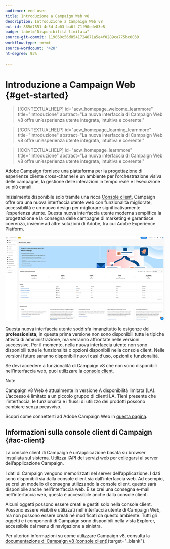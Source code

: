 ```yaml
---
audience: end-user
title: Introduzione a Campaign Web v8
description: Introduzione a Campaign Web v8
exl-id: 885d7851-4e5d-4b03-ba6f-71f90ede83e8
badge: label="Disponibilità limitata"
source-git-commit: 119060c56d8541724871a5e4f0289ca775bc0039
workflow-type: tm+mt
source-wordcount: '428'
ht-degree: 95%

---
```


# Introduzione a Campaign Web {#get-started}


>[!CONTEXTUALHELP]
>id="acw_homepage_welcome_learnmore"
>title="Introduzione"
>abstract="La nuova interfaccia di Campaign Web v8 offre un’esperienza utente integrata, intuitiva e coerente."

>[!CONTEXTUALHELP]
>id="acw_homepage_learning_learnmore"
>title="Introduzione"
>abstract="La nuova interfaccia di Campaign Web v8 offre un’esperienza utente integrata, intuitiva e coerente."

>[!CONTEXTUALHELP]
>id="acw_homepage_learnmore"
>title="Introduzione"
>abstract="La nuova interfaccia di Campaign Web v8 offre un’esperienza utente integrata, intuitiva e coerente."

Adobe Campaign fornisce una piattaforma per la progettazione di esperienze cliente cross-channel e un ambiente per l’orchestrazione visiva delle campagne, la gestione delle interazioni in tempo reale e l’esecuzione su più canali.

Inizialmente disponibile solo tramite una ricca [Console client](#ac-client), Campaign offre ora una nuova interfaccia utente web con funzionalità migliorate, accessibilità e un nuovo design per migliorare significativamente l’esperienza utente. Questa nuova interfaccia utente moderna semplifica la progettazione e la consegna delle campagne di marketing e garantisce coerenza, insieme ad altre soluzioni di Adobe, tra cui Adobe Experience Platform.

![](assets/home.png)

Questa nuova interfaccia utente soddisfa innanzitutto le esigenze del **professionista**; in questa prima versione non sono disponibili tutte le tipiche attività di amministrazione, ma verranno affrontate nelle versioni successive. Per il momento, nella nuova interfaccia utente non sono disponibili tutte le funzionalità o opzioni disponibili nella console client. Nelle versioni future saranno disponibili nuovi casi d’uso, opzioni e funzionalità.

Se devi accedere a funzionalità di Campaign v8 che non sono disponibili nell’interfaccia web, puoi utilizzare la [console client](#ac-client).


>[!NOTE]
>
>Campaign v8 Web è attualmente in versione A disponibilità limitata (LA). L’accesso è limitato a un piccolo gruppo di clienti LA. Tieni presente che l’interfaccia, le funzionalità e i flussi di utilizzo dei prodotti possono cambiare senza preavviso.

Scopri come connetterti ad Adobe Campaign Web in [questa pagina](connect-to-campaign.md).

## Informazioni sulla console client di Campaign {#ac-client}

La console client di Campaign è un’applicazione basata su browser installata sul sistema. Utilizza l’API dei servizi web per collegarsi al server dell’applicazione Campaign.

I dati di Campaign vengono memorizzati nel server dell’applicazione. I dati sono disponibili sia dalla console client sia dall’interfaccia web. Ad esempio, se crei un modello di consegna utilizzando la console client, questo sarà disponibile anche nell’interfaccia web. E se crei una consegna e-mail nell’interfaccia web, questa è accessibile anche dalla console client.

Alcuni oggetti possono essere creati e gestiti solo nella console client. Possono essere visibili e utilizzati nell’interfaccia utente di Campaign Web, ma non possono essere creati né modificati da questo ambiente. Tutti gli oggetti e i componenti di Campaign sono disponibili nella vista Explorer, accessibile dal menu di navigazione a sinistra.

Per ulteriori informazioni su come utilizzare Campaign v8, consulta la [documentazione di Campaign v8 (console client)](https://experienceleague.adobe.com/docs/campaign/campaign-v8/campaign-home.html?lang=it){target="_blank"}.
